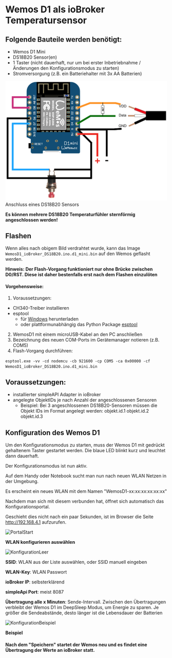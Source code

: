 # Wemos D1 als ioBroker Temperatursensor  

## Folgende Bauteile werden benötigt:
- Wemos D1 Mini
- DS18B20 Sensor(en)
- 1 Taster (nicht dauerhaft, nur um bei erster Inbetriebnahme / Änderungen den Konfigurationsmodus zu starten)
- Stromversorgung (z.B. ein Batteriehalter mit 3x AA Batterien)

![Anschlussplan](Images/Anschlussplan_DS18B20.png)
Anschluss eines DS18B20 Sensors

**Es können mehrere DS18B20 Temperaturfühler sternförmig angeschlossen werden!**

## Flashen
Wenn alles nach obigem Bild verdrahtet wurde, kann das Image ```WemosD1_ioBroker_DS18B20.ino.d1_mini.bin``` auf den Wemos geflasht werden.

**Hinweis: Der Flash-Vorgang funktioniert nur ohne Brücke zwischen D0/RST. Diese ist daher bestenfalls erst nach dem Flashen einzulöten** 

#### Vorgehensweise:
1. Voraussetzungen:
  - CH340-Treiber installieren
  - esptool 
    - für [Windows](https://github.com/thekikz/esptool/blob/master/esptool.exe) herunterladen
    - oder plattformunabhängig das Python Package [esptool](https://pypi.python.org/pypi/esptool/)
2. WemosD1 mit einem microUSB-Kabel an den PC anschließen
3. Bezeichnung des neuen COM-Ports im Gerätemanager notieren (z.B. COM5)
4. Flash-Vorgang durchführen: 

  ```esptool.exe -vv -cd nodemcu -cb 921600 -cp COM5 -ca 0x00000 -cf WemosD1_ioBroker_DS18B20.ino.d1_mini.bin```

## Voraussetzungen: 
- installierter simpleAPI Adapter in ioBroker
- angelegte ObjektIDs je nach Anzahl der angeschlossenen Sensoren
  - Beispiel: Bei 3 angeschlossenen DS18B20-Sensoren müssen die Objekt IDs im Format angelegt werden: 
      objekt.id.1
      objekt.id.2
      objekt.id.3

## Konfiguration des Wemos D1
Um den Konfigurationsmodus zu starten, muss der Wemos D1 mit gedrückt gehaltenem Taster gestartet werden.
Die blaue LED blinkt kurz und leuchtet dann dauerhaft. 

Der Konfigurationsmodus ist nun aktiv.

Auf dem Handy oder Notebook sucht man nun nach neuen WLAN Netzen in der Umgebung. 

Es erscheint ein neues WLAN mit dem Namen "WemosD1-xx:xx:xx:xx:xx:xx"

Nachdem man sich mit diesem verbunden hat, öffnet sich automatisch das Konfigurationsportal.

Geschieht dies nicht nach ein paar Sekunden, ist im Browser die Seite http://192.168.4.1 aufzurufen.

![PortalStart](Images/Konfiguration_Startseite.png)

**WLAN konfigurieren auswählen**

![KonfigurationLeer](Images/Konfiguration_Leer.png)

**SSID**: WLAN aus der Liste auswählen, oder SSID manuell eingeben

**WLAN-Key**: WLAN Passwort

**ioBroker IP**: selbsterklärend

**simpleApi Port**: meist 8087

**Übertragung alle x Minuten**: Sende-Intervall. Zwischen den Übertragungen verbleibt der Wemos D1 im DeepSleep Modus, um Energie zu sparen. Je größer die Sendeabstände, desto länger ist die Lebensdauer der Batterien

![KonfigurationBeispiel](Images/Konfiguration_Beispiel.png)

**Beispiel**

#### Nach dem "Speichern" startet der Wemos neu und es findet eine Übertragung der Werte an ioBroker statt.


